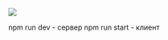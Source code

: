 ![]([https://github.com/Your_Repository_Name/Your_GIF_Name.gif](https://github.com/NightWitch19/Eli-Mleli_Shop/blob/main/em_shop.gif)https://github.com/NightWitch19/Eli-Mleli_Shop/blob/main/em_shop.gif)


npm run dev - сервер
npm run start - клиент

